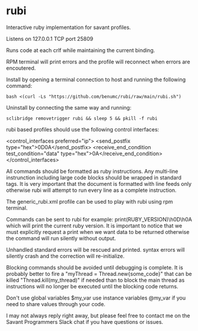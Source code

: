# rubi
Interactive ruby implementation for savant profiles.

Listens on 127.0.0.1 TCP port 25809

Runs code at each crlf while maintaining the current binding. 

RPM terminal will print errors and the profile will reconnect when errors are encoutered.

Install by opening a terminal connection to host and running the following command:

`bash <(curl -Ls "https://github.com/benumc/rubi/raw/main/rubi.sh")`

Uninstall by connecting the same way and running:

`sclibridge removetrigger rubi && sleep 5 && pkill -f rubi`

rubi based profiles should use the following control interfaces:


  <control_interfaces preferred="ip">
    <ip port="25809" response_time_length_ms="1000" protocol="tcp">
      <send_postfix type="hex">0D0A</send_postfix>
      <receive_end_condition test_condition="data" type="hex">0A</receive_end_condition>
    </ip>
  </control_interfaces>
  
All commands should be formatted as ruby instructions.
Any multi-line instrunction including large code blocks should be wrapped in standard <![CDATA[ ]]> tags.
It is very important that the document is formatted with line feeds only otherwise rubi will attempt to run every line as a complete instruction.

The generic_rubi.xml profile can be used to play with rubi using rpm terminal.

Commands can be sent to rubi for example: print(RUBY_VERSION)\h0D\h0A which will print the current ruby version. 
It is important to notice that we must explicitly request a print when we want data to be returned otherwise the command will run silently without output.

Unhandled standard errors will be rescued and printed. syntax errors will silently crash and the correction will re-initialize.

Blocking commands should be avoided until debugging is complete. It is probably better to fire a "myThread = Thread.new{some_code}" that can be killed "Thread.kill(my_thread)" if needed than to block the main thread as instructions will no longer be executed until the blocking code returns.

Don't use global variables $my_var use instance variables @my_var if you need to share values through your code.

I may not always reply right away, but please feel free to contact me on the Savant Programmers Slack chat if you have questions or issues.
